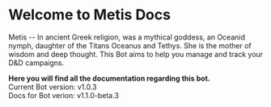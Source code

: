# Welcome to Metis Docs

Metis --  In ancient Greek religion, was a mythical goddess, an Oceanid nymph, daughter of the Titans Oceanus and Tethys. She is the mother of wisdom and deep thought. This Bot aims to help you manage and track your D&D campaigns.

**Here you will find all the documentation regarding this bot.** <br>
Current Bot version: v1.0.3 <br>
Docs for Bot verion: v1.1.0-beta.3
